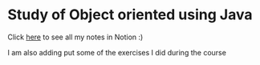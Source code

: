 # Study of Object oriented using Java 

Click [here](https://chestnut-dove-901.notion.site/Java-459842475d434f92b93ccb6263a071da) to see all my notes in Notion :)

I am also adding put some of the exercises I did during the course
